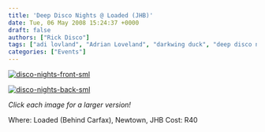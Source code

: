 ```yaml
---
title: 'Deep Disco Nights @ Loaded (JHB)'
date: Tue, 06 May 2008 15:24:37 +0000
draft: false
authors: ["Rick Disco"]
tags: ["adi lovland", "Adrian Loveland", "darkwing duck", "deep disco nights", "loaded", "possibly jack", "red moon creations"]
categories: ["Events"]
---
```


[![](/wp-content/uploads/2008/05/disco-nights-front-sml.jpg "disco-nights-front-sml")](/wp-content/uploads/2008/05/disco-nights-front.jpg)

[![](/wp-content/uploads/2008/05/disco-nights-back-sml.jpg "disco-nights-back-sml")](/wp-content/uploads/2008/05/disco-nights-back.jpg)

_Click each image for a larger version!_

Where: Loaded (Behind Carfax), Newtown, JHB Cost: R40